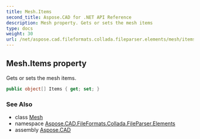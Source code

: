 ```yaml
---
title: Mesh.Items
second_title: Aspose.CAD for .NET API Reference
description: Mesh property. Gets or sets the mesh items
type: docs
weight: 30
url: /net/aspose.cad.fileformats.collada.fileparser.elements/mesh/items/
---
```

## Mesh.Items property

Gets or sets the mesh items.

```csharp
public object[] Items { get; set; }
```

### See Also

* class [Mesh](../)
* namespace [Aspose.CAD.FileFormats.Collada.FileParser.Elements](../../mesh/)
* assembly [Aspose.CAD](../../../)


